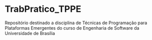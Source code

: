 # TrabPratico_TPPE
Repositório destinado a disciplina de Técnicas de Programação para Plataformas Emergentes do curso de Engenharia de Software da Universidade de Brasília
